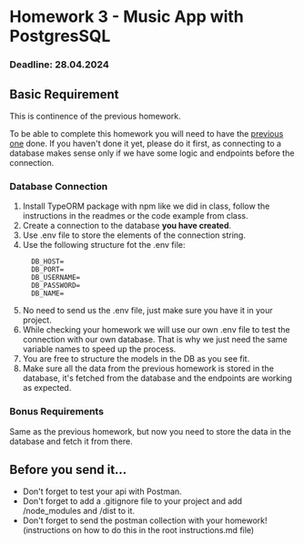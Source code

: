 # Homework 3 - Music App with PostgresSQL

### Deadline: 28.04.2024

## Basic Requirement

This is continence of the previous homework.

To be able to complete this homework you will need to have the [previous one](https://github.com/sedc-codecademy/mkwd12-js-06-nodejsadv/blob/main/G1/homework/homework2.md) done. If you haven't done it yet, please do it first, as connecting to a database makes sense only if we have some logic and endpoints before the connection.

### Database Connection

1. Install TypeORM package with npm like we did in class, follow the instructions in the readmes or the code example from class.
2. Create a connection to the database **you have created**.
3. Use .env file to store the elements of the connection string.
4. Use the following structure fot the .env file:
    ```env
      DB_HOST=
      DB_PORT=
      DB_USERNAME=
      DB_PASSWORD=
      DB_NAME=
    ```
5. No need to send us the .env file, just make sure you have it in your project.
6. While checking your homework we will use our own .env file to test the connection with our own database. That is why we just need the same variable names to speed up the process.
7. You are free to structure the models in the DB as you see fit.
8. Make sure all the data from the previous homework is stored in the database, it's fetched from the database and the endpoints are working as expected.

### Bonus Requirements
Same as the previous homework, but now you need to store the data in the database and fetch it from there.

## Before you send it...
* Don't forget to test your api with Postman.
* Don't forget to add a .gitignore file to your project and add /node_modules and /dist to it.
* Don't forget to send the postman collection with your homework! (instructions on how to do this in the root instructions.md file)

